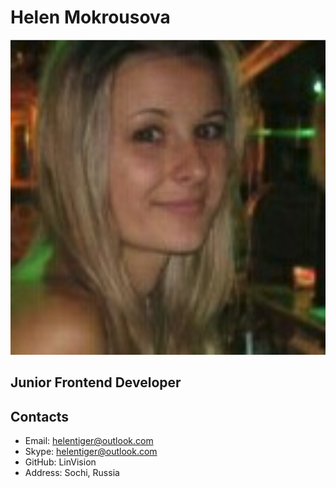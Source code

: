 
# Helen Mokrousova

![Me](me.jpg)

## Junior Frontend Developer

## Contacts

- Email: helentiger@outlook.com
- Skype: helentiger@outlook.com
- GitHub: LinVision
- Address: Sochi, Russia
